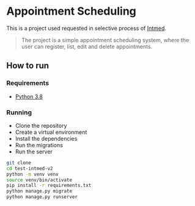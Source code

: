 # Appointment Scheduling

This is a project used requested in selective process of [Intmed](https://intmed.com.br/).

> The project is a simple appointment scheduling system, where the user can register, list, edit and delete appointments.

## How to run

### Requirements

- [Python 3.8](https://www.python.org/downloads/release/python-380/)


### Running

- Clone the repository
- Create a virtual environment
- Install the dependencies
- Run the migrations
- Run the server

```bash
git clone
cd test-intmed-v2
python -m venv venv
source venv/bin/activate
pip install -r requirements.txt
python manage.py migrate
python manage.py runserver
```
